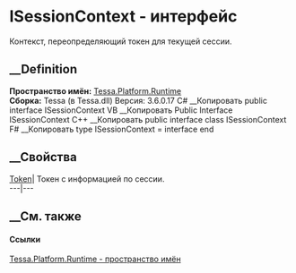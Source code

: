 # ISessionContext - интерфейс
Контекст, переопределяющий токен для текущей сессии.
## __Definition
 **Пространство имён:** [Tessa.Platform.Runtime](N_Tessa_Platform_Runtime.htm)  
 **Сборка:** Tessa (в Tessa.dll) Версия: 3.6.0.17
C# __Копировать
     public interface ISessionContext
VB __Копировать
     Public Interface ISessionContext
C++ __Копировать
     public interface class ISessionContext
F# __Копировать
     type ISessionContext = interface end
##  __Свойства
[Token](P_Tessa_Platform_Runtime_ISessionContext_Token.htm)| Токен с
информацией по сессии.  
---|---  
##  __См. также
#### Ссылки
[Tessa.Platform.Runtime - пространство имён](N_Tessa_Platform_Runtime.htm)
